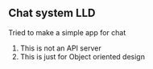 ## Chat system LLD

Tried to make a simple app for chat

1. This is not an API server
2. This is just for Object oriented design

